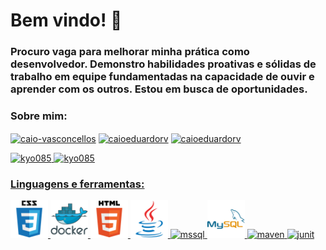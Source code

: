 <h1>Bem vindo! 👋</h1>
<h3>Procuro vaga para melhorar minha prática como desenvolvedor. Demonstro habilidades proativas e sólidas de trabalho em equipe fundamentadas na capacidade de ouvir e aprender com os outros.
Estou em busca de oportunidades.</h3>

<h3 align="left">Sobre mim:</h3>
<p align="left">
<a href="https://linkedin.com/in/caio-vasconcellos" target="blank"><img align="center" src="https://raw.githubusercontent.com/rahuldkjain/github-profile-readme-generator/master/src/images/icons/Social/linked-in-alt.svg" alt="caio-vasconcellos" height="30" width="40" /></a>
<a href="https://instagram.com/caioeduardorv" target="blank"><img align="center" src="https://raw.githubusercontent.com/rahuldkjain/github-profile-readme-generator/master/src/images/icons/Social/instagram.svg" alt="caioeduardorv" height="30" width="40" /></a>
<a href="mailto:ceduardorvasconcellos@gmail.com" target="blank"><img align="center" src="https://img.shields.io/badge/Gmail-D14836?style=for-the-badge&logo=gmail&logoColor=white" alt="caioeduardorv" height="30" width="80" /></a>
</p>

<div>
<a href ="https://github.com/kyo085">
<img height= "180cm" src="https://github-readme-stats.vercel.app/api?username=kyo085&show_icons=true&theme=dracula" alt="kyo085">
<img height= "180cm" src="https://github-readme-stats.vercel.app/api/top-langs?username=kyo085&show_icons=true&locale=en&layout=compact&theme=dracula" alt="kyo085">
</div>


<h3 align="left">Linguagens e ferramentas:</h3>
<p align="left"> <a href="https://www.w3schools.com/css/" target="_blank" rel="noreferrer">
  <img src="https://raw.githubusercontent.com/devicons/devicon/master/icons/css3/css3-original-wordmark.svg" alt="css3" width="60" height="60"/> </a>
  <a href="https://www.docker.com/" target="_blank" rel="noreferrer"> <img src="https://raw.githubusercontent.com/devicons/devicon/master/icons/docker/docker-original-wordmark.svg" alt="docker" width="60" height="60/>
  </a> <a href="https://www.w3.org/html/" target="_blank" rel="noreferrer"> <img src="https://raw.githubusercontent.com/devicons/devicon/master/icons/html5/html5-original-wordmark.svg" alt="html5" width="60" height="60"/>
  </a> <a href="https://www.java.com" target="_blank" rel="noreferrer"> <img src="https://raw.githubusercontent.com/devicons/devicon/master/icons/java/java-original.svg" alt="java" width="60" height="60"/>
  </a> <a href="https://www.microsoft.com/en-us/sql-server" target="_blank" rel="noreferrer"> <img src="https://www.svgrepo.com/show/303229/microsoft-sql-server-logo.svg" alt="mssql" width="60" height="60"/>
  </a> <a href="https://www.mysql.com/" target="_blank" rel="noreferrer"> <img src="https://raw.githubusercontent.com/devicons/devicon/master/icons/mysql/mysql-original-wordmark.svg" alt="mysql" width="60" height="60"/> </a>
   </a> <a href="https://maven.apache.org/" target="_blank" rel="noreferrer"> <img src="https://cdn.jsdelivr.net/gh/devicons/devicon@latest/icons/maven/maven-original.svg"" alt="maven" width="60" height="60"/> </a>
   </a> <a href="https://maven.apache.org/" target="_blank" rel="noreferrer"> <img src="https://cdn.jsdelivr.net/gh/devicons/devicon@latest/icons/junit/junit-plain.svg"" alt="junit" width="60" height="60"/> </a>
   
</p>


